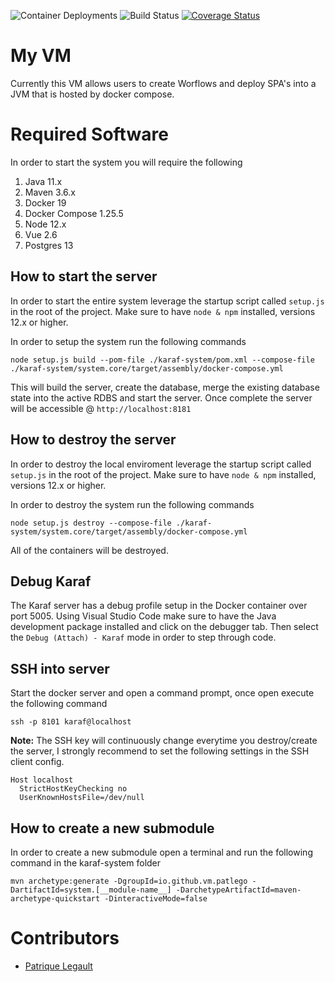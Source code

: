 ![Container Deployments](https://github.com/pat-lego/pat-lego.vm.github.io/workflows/Deploy%20Container/badge.svg) ![Build Status](https://github.com/pat-lego/pat-lego.vm.github.io/workflows/Build%20and%20Test/badge.svg) [![Coverage Status](https://coveralls.io/repos/github/pat-lego/io.github.vm.patlego/badge.svg?branch=master)](https://coveralls.io/github/pat-lego/io.github.vm.patlego?branch=master)
# My VM

Currently this VM allows users to create Worflows and deploy SPA's into a JVM that is hosted by docker compose.

# Required Software

In order to start the system you will require the following

1. Java 11.x 
2. Maven 3.6.x
3. Docker 19
4. Docker Compose 1.25.5
5. Node 12.x
6. Vue 2.6
8. Postgres 13

## How to start the server

In order to start the entire system leverage the startup script called `setup.js` in the root of the project. Make sure to have `node & npm` installed, versions 12.x or higher.

In order to setup the system run the following commands

```
node setup.js build --pom-file ./karaf-system/pom.xml --compose-file ./karaf-system/system.core/target/assembly/docker-compose.yml
```

This will build the server, create the database, merge the existing database state into the active RDBS and start the server. Once complete the server will be accessible @ `http://localhost:8181`

## How to destroy the server

In order to destroy the local enviroment leverage the startup script called `setup.js` in the root of the project. Make sure to have `node & npm` installed, versions 12.x or higher.

In order to destroy the system run the following commands

```
node setup.js destroy --compose-file ./karaf-system/system.core/target/assembly/docker-compose.yml
```

All of the containers will be destroyed. 

## Debug Karaf

The Karaf server has a debug profile setup in the Docker container over port 5005. Using Visual Studio Code make sure to have the Java development package installed and click on the debugger tab. Then select the `Debug (Attach) - Karaf` mode in order to step through code.

## SSH into server

Start the docker server and open a command prompt, once open execute the following command 

```
ssh -p 8101 karaf@localhost
```

**Note:** The SSH key will continuously change everytime you destroy/create the server, I strongly recommend to set the following settings in the SSH client config.

```
Host localhost
  StrictHostKeyChecking no
  UserKnownHostsFile=/dev/null
```

## How to create a new submodule

In order to create a new submodule open a terminal and run the following command in the karaf-system folder 

```
mvn archetype:generate -DgroupId=io.github.vm.patlego -DartifactId=system.[__module-name__] -DarchetypeArtifactId=maven-archetype-quickstart -DinteractiveMode=false
```

# Contributors
- [Patrique Legault](https://github.com/patlego)